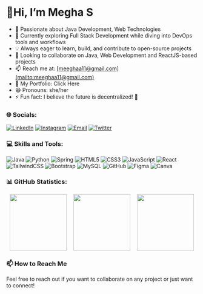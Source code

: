 <h1>👋Hi, I’m Megha S</h1>
<ul>
<li>👀 Passionate about Java Development, Web Technologies</li>
<li>🌱 Currently exploring Full Stack Development while diving into DevOps tools and workflows</li>
<li>💡 Always eager to learn, build, and contribute to open-source projects</li>
<li>💞️ Looking to collaborate on Java, Web Development and ReactJS-based projects</li>
<li>📫 Reach me at: <u>[meeghaa11@gmail.com](mailto:meeghaa11@gmail.com)</u></li>
<li>🗿 My Portfolio: Click Here</li>
<li>😄 Pronouns: she/her</li>
<li>⚡ Fun fact: I believe the future is decentralized! 🚀</li>
</ul>


### 🌐 Socials:
[![LinkedIn](https://img.shields.io/badge/LinkedIn-%230077B5.svg?style=for-the-badge&logo=linkedin&logoColor=white)](https://www.linkedin.com/in/megha-s-a61019229/)
[![Instagram](https://img.shields.io/badge/Instagram-E4405F?style=for-the-badge&logo=instagram&logoColor=white)](https://www.instagram.com/meeghaa_11/)
[![Email](https://img.shields.io/badge/Email-D14836?style=for-the-badge&logo=gmail&logoColor=white)](mailto:meeghaa11@gmail.com)
[![Twitter](https://img.shields.io/badge/Twitter-%231DA1F2.svg?style=for-the-badge&logo=twitter&logoColor=white)](https://x.com/meeghaa11)


### 💻 Skills and Tools:
![Java](https://img.shields.io/badge/java-%23ED8B00.svg?style=for-the-badge&logo=java&logoColor=white)
![Python](https://img.shields.io/badge/python-3670A0?style=for-the-badge&logo=python&logoColor=ffdd54)
![Spring](https://img.shields.io/badge/spring-%236DB33F.svg?style=for-the-badge&logo=spring&logoColor=white)
![HTML5](https://img.shields.io/badge/html5-%23E34F26.svg?style=for-the-badge&logo=html5&logoColor=white)
![CSS3](https://img.shields.io/badge/css3-%231572B6.svg?style=for-the-badge&logo=css3&logoColor=white)
![JavaScript](https://img.shields.io/badge/javascript-%23323330.svg?style=for-the-badge&logo=javascript&logoColor=%23F7DF1E)
![React](https://img.shields.io/badge/react-%2320232a.svg?style=for-the-badge&logo=react&logoColor=%2361DAFB)
![TailwindCSS](https://img.shields.io/badge/tailwindcss-%2338B2AC.svg?style=for-the-badge&logo=tailwind-css&logoColor=white)
![Bootstrap](https://img.shields.io/badge/bootstrap-%23563D7C.svg?style=for-the-badge&logo=bootstrap&logoColor=white)
![MySQL](https://img.shields.io/badge/mysql-%2300f.svg?style=for-the-badge&logo=mysql&logoColor=white)
![GitHub](https://img.shields.io/badge/github-%23121011.svg?style=for-the-badge&logo=github&logoColor=white)
![Figma](https://img.shields.io/badge/figma-%23F24E1E.svg?style=for-the-badge&logo=figma&logoColor=white)
![Canva](https://img.shields.io/badge/Canva-%2300C4CC.svg?style=for-the-badge&logo=Canva&logoColor=white)

### 📊 GitHub Statistics:
<div style="display: flex; justify-content: space-around;">
  <img src="https://github-readme-stats.vercel.app/api?username=meeghaa&theme=radical&hide_border=false&include_all_commits=true&count_private=true" height="150" />
  <img src="https://github-readme-streak-stats.herokuapp.com/?user=meeghaa&theme=radical&hide_border=false" height="150" />
  <img src="https://github-readme-stats.vercel.app/api/top-langs/?username=meeghaa&theme=radical&hide_border=false&include_all_commits=true&count_private=true&layout=compact" height="150" />
</div>

### 📫 How to Reach Me
Feel free to reach out if you want to collaborate on any project or just want to connect!  
